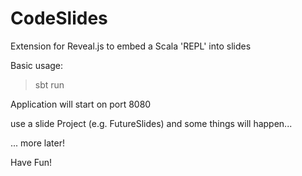 # CodeSlides
Extension for Reveal.js to embed a Scala 'REPL' into slides

Basic usage:

> sbt run

Application will start on port 8080

use a slide Project (e.g. FutureSlides) and some things will happen...

... more later!

Have Fun!
